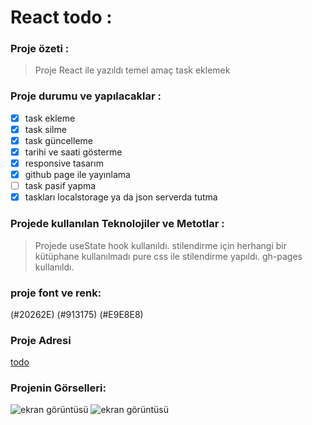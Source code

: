 # React todo :

### Proje özeti :

> Proje React ile yazıldı temel amaç task eklemek

### Proje durumu ve yapılacaklar :

- [x] task ekleme
- [x] task silme
- [x] task güncelleme
- [x] tarihi ve saati gösterme
- [x] responsive tasarım
- [x] github page ile yayınlama
- [ ] task pasif yapma
- [x] taskları localstorage ya da json serverda tutma

### Projede kullanılan Teknolojiler ve Metotlar :

> Projede useState hook kullanıldı. stilendirme için herhangi bir kütüphane kullanılmadı pure css ile stilendirme yapıldı.
> gh-pages kullanıldı.

### proje font ve renk:

(#20262E)
(#913175)
(#E9E8E8)

### Proje Adresi

[todo](https://dogruvolkan.github.io/todo/)

### Projenin Görselleri:

![ekran görüntüsü]()
![ekran görüntüsü]()
